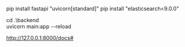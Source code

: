 pip install fastapi "uvicorn[standard]"
pip install "elasticsearch<9.0.0"


cd .\backend\
uvicorn main:app --reload

http://127.0.0.1:8000/docs#
